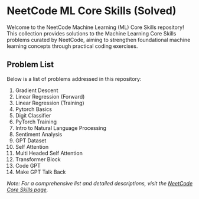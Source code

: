 # NeetCode ML Core Skills (Solved)

Welcome to the NeetCode Machine Learning (ML) Core Skills repository! This collection provides solutions to the Machine Learning Core Skills problems curated by NeetCode, aiming to strengthen foundational machine learning concepts through practical coding exercises.

## Problem List

Below is a list of problems addressed in this repository:

1. Gradient Descent
2. Linear Regression (Forward)   	
3. Linear Regression (Training)   	  	
4. Pytorch Basics   	
5. Digit Classifier   	
6. PyTorch Training   	
7. Intro to Natural Language Processing   	
8. Sentiment Analysis   	
9. GPT Dataset   	
10. Self Attention   	
11. Multi Headed Self Attention   	
12. Transformer Block   	
13. Code GPT   	
14. Make GPT Talk Back

*Note: For a comprehensive list and detailed descriptions, visit the [NeetCode Core Skills page](https://neetcode.io/practice?tab=neetcode150%3Ftab%3DcoreSkills).*
